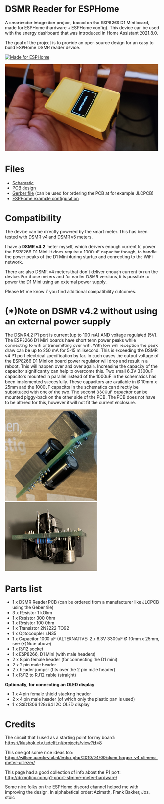 # DSMR Reader for ESPHome

A smartmeter integration project, based on the ESP8266 D1 Mini board, made for ESPHome (hardware + ESPHome config).
This device can be used with the energy dashboard that was introduced in Home Assistant 2021.8.0.

The goal of the project is to provide an open source design for an easy to build ESPHome DSMR reader device.

[<img alt="Made for ESPHome" src="https://esphome.io/_static/made-for-esphome-black-on-transparent.png" width="250">](https://esphome.io/guides/made_for_esphome.html)

<img alt="PCB in enclosure" src="images/PCB_in_enclosure.png" width="500">

# Files

* [Schematic](PCB/schematic.png)
* [PCB design](PCB/design.png)
* [Gerber file](PCB/schematic.zip) (can be used for ordering the PCB at for example JLCPCB)
* [ESPHome example configuration](example.yaml)

# Compatibility

The device can be directly powered by the smart meter. This has been tested with DSMR v4 and DSMR v5 meters.

I have a **DSMR v4.2** meter myself, which delivers enough current to power the ESP8266 D1 Mini.
It does require a 1000 uF capacitor though, to handle the power peaks of the D1 Mini during startup and
connecting to the WiFi network.

There are also DSMR v4 meters that don't deliver enough current to run the device. For those meters and
for earlier DSMR versions, it is possible to power the D1 Mini using an external power supply.

Please let me know if you find additional compatibility outcomes.
 
# (*)Note on DSMR v4.2 without using an external power supply

The DSMR4.2 P1 port is current (up to 100 mA) AND voltage regulated (5V). The ESP8266 D1 Mini boards have short term power peaks while connecting to wifi or transmitting over wifi. With low wifi reception the peak draw can be up to 250 mA for 5-15 milisecond. This is exceeding the DSMR v4 P1 port electrical specification by far. In such cases the output voltage of the ESP8266 D1 Mini on board power regulator will drop and result in a reboot. This will happen over and over again. Increasing the capacity of the capacitor significantly can help to overcome this.
Two small 6.3V 3300uF capacitors mounted in parallel instead of the 1000uF in the schematics has been implemented succesfully.
These capacitors are available in Ø 10mm x 25mm and the 1000uF capacitor in the schematics can directly be substituded with one of the two. The second 3300uF capacitor can be mounted piggy-back on the other side of the PCB. The PCB does not have to be altered for this, however it will not fit the current enclosure.

<img alt="2x3300uF" src=images/2x3300uF_a.jpeg width="300"> <img alt="2x3300uF" src=images/2x3300uF_b.jpeg width="300">


# Parts list

* 1 x DSMR Reader PCB (can be ordered from a manufacturer like JLCPCB using the Geber file)
* 3 x Resistor 1 kOhm
* 1 x Resistor 300 Ohm
* 1 x Resistor 100 Ohm
* 1 x Transistor 2N2222 TO92
* 1 x Optocoupler 4N35
* 1 x Capacitor 1000 uF (ALTERNATIVE: 2 x 6.3V 3300uF Ø 10mm x 25mm, see (*)Note above)
* 1 x RJ12 socket
* 1 x ESP8266, D1 Mini (with male headers)
* 2 x 8 pin female header (for connecting the D1 mini)
* 2 x 2 pin male header
* 2 x header jumper (fits over the 2 pin male header)
* 1 x RJ12 to RJ12 cable (straight)

**Optionally, for connecting an OLED display**

* 1 x 4 pin female shield stacking header
* 2 x 4 pin male header (of which only the plastic part is used)
* 1 x SSD1306 128x64 I2C OLED display

# Credits

The circuit that I used as a starting point for my board:
https://klushok.etv.tudelft.nl/projects/view?id=8

This one got some nice ideas too:
https://willem.aandewiel.nl/index.php/2019/04/09/dsmr-logger-v4-slimme-meter-uitlezer/

This page had a good collection of info about the P1 port:
http://domoticx.com/p1-poort-slimme-meter-hardware/

Some nice folks on the ESPHome discord channel helped me with improving the
design. In alphabetical order: Azimath, Frank Bakker, Jos, stoic
